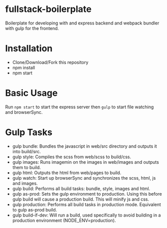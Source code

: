 # fullstack-boilerplate
Boilerplate for developing with and express backend and webpack bundler with gulp for the frontend.

# Installation
<ul>
    <li>Clone/Download/Fork this repository</li>
    <li>npm install</li>
    <li>npm start</li>
</ul>

# Basic Usage
Run `npm start` to start the express server then `gulp` to start file watching and browserSync.

# Gulp Tasks
<ul>
    <li>gulp bundle: Bundles the javascript in web/src directory and outputs it into build/src.</li>
    <li>gulp style: Compiles the scss from web/scss to build/css.</li>
    <li>gulp images: Runs imagemin on the images in web/images and outputs them to build.</li>
    <li>gulp html: Outputs the html from web/pages to build.</li>
    <li>gulp watch: Start up browserSync and synchronizes the scss, html, js and images.</li>
    <li>gulp build: Performs all build tasks: bundle, style, images and html.</li>
    <li>gulp as-prod: Sets the gulp environment to production. Using this before gulp build will cause a production build. This will minify js and css.</li>
    <li>gulp production: Performs all build tasks in production mode. Equivalent to gulp as-prod build.</li>
    <li>gulp build-if-dev: Will run a build, used specifically to avoid building in a production environment (NODE_ENV=production).</li>
</ul>